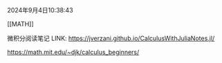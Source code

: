2024年9月4日10:38:43

[[MATH]]

微积分阅读笔记
LINK: https://jverzani.github.io/CalculusWithJuliaNotes.jl/

https://math.mit.edu/~djk/calculus_beginners/

